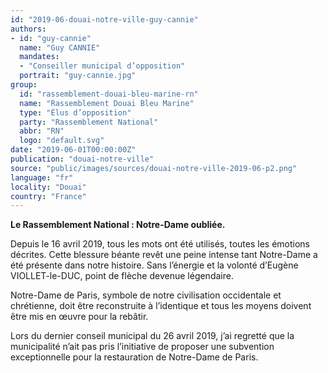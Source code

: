 ```yaml
---
id: "2019-06-douai-notre-ville-guy-cannie"
authors:
- id: "guy-cannie"
  name: "Guy CANNIE"
  mandates: 
  - "Conseiller municipal d’opposition"
  portrait: "guy-cannie.jpg"
group:
  id: "rassemblement-douai-bleu-marine-rn"
  name: "Rassemblement Douai Bleu Marine"
  type: "Élus d’opposition"
  party: "Rassemblement National"
  abbr: "RN"
  logo: "default.svg"
date: "2019-06-01T00:00:00Z"
publication: "douai-notre-ville"
source: "public/images/sources/douai-notre-ville-2019-06-p2.png"
language: "fr"
locality: "Douai"
country: "France"
---
```


**Le Rassemblement National : Notre-Dame oubliée.**

Depuis le 16 avril 2019, tous les mots ont été utilisés, toutes les émotions décrites. Cette blessure béante revêt une peine intense tant Notre-Dame a été présente dans notre histoire. Sans l’énergie et la volonté d’Eugène VIOLLET-le-DUC, point de flèche devenue légendaire.

Notre-Dame de Paris, symbole de notre civilisation occidentale et chrétienne, doit être reconstruite à l’identique et tous les moyens doivent être mis en œuvre pour la rebâtir.

Lors du dernier conseil municipal du 26 avril 2019, j’ai regretté que la municipalité n’ait pas pris l’initiative de proposer une subvention exceptionnelle pour la restauration de Notre-Dame de Paris.
